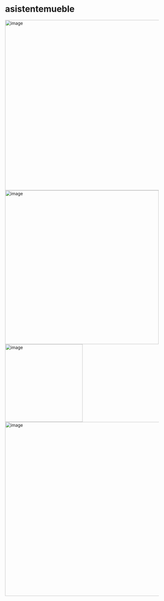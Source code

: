 # asistentemueble
<img width="557" alt="image" src="https://user-images.githubusercontent.com/38387835/197353316-4b6009ea-7187-426c-9623-ee638b46ad79.png"><br>
<img width="503" alt="image" src="https://user-images.githubusercontent.com/38387835/197353378-14833ecc-7c4e-452a-99be-038adb3334b5.png"><br>
<img width="254" alt="image" src="https://user-images.githubusercontent.com/38387835/197353392-2fb71ed4-2422-4c17-9ae5-4c1212d4724d.png"><br>
<img width="569" alt="image" src="https://user-images.githubusercontent.com/38387835/197353416-00f37abb-000a-423a-bbcd-d64be4fbff6a.png"><br>
